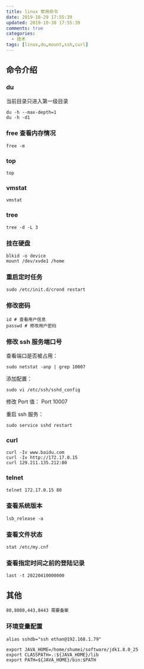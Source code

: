```yaml
---
title: linux 常用命令
date: 2019-10-29 17:55:39
updated: 2019-10-30 17:55:39
comments: true
categories:
  - 技术
tags: [linux,du,mount,ssh,curl]
---
```


## 命令介绍
### du
当前目录只进入第一级目录
```
du -h --max-depth=1
du -h -d1
```

### free 查看内存情况
```
free -m
```

### top
```
top
```

### vmstat
```
vmstat
```

### tree
```
tree -d -L 3
```

### 挂在硬盘
```
blkid -o device
mount /dev/xvde1 /home
```

### 重启定时任务
```
sudo /etc/init.d/crond restart
```

### 修改密码
```
id # 查看用户信息
passwd # 修改用户密码
```

### 修改 ssh 服务端口号
查看端口是否被占用：
```
sudo netstat -anp | grep 10007
```
添加配置：
```
sudo vi /etc/ssh/sshd_config
```
修改 Port 值：
Port 10007

重启 ssh 服务：
```
sudo service sshd restart
```
### curl
```
curl -Iv www.baidu.com
curl -Iv http://172.17.0.15
curl 129.211.135.212:80
```

### telnet
```
telnet 172.17.0.15 80
```

### 查看系统版本
```
lsb_release -a
```

### 查看文件状态
```
stat /etc/my.cnf
```

### 查看指定时间之前的登陆记录
```
last -t 20220410000000
```

## 其他
```
80,8080,443,8443 需要备案
```
### 环境变量配置
```
alias sshdb="ssh ethan@192.168.1.79"

export JAVA_HOME=/home/shumei/software/jdk1.8.0_25
export CLASSPATH=.:${JAVA_HOME}/lib
export PATH=${JAVA_HOME}/bin:$PATH
```
